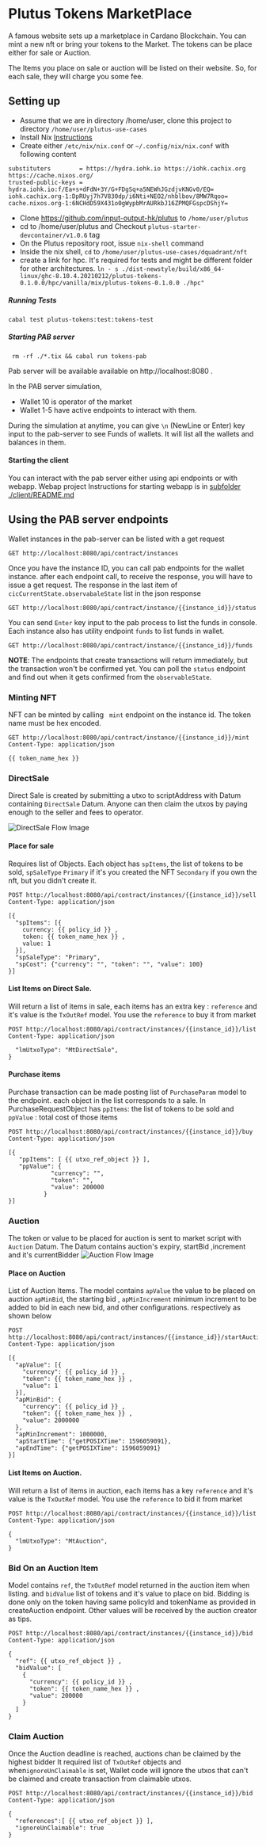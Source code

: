 Plutus Tokens MarketPlace
=========================

A famous website sets up a marketplace in Cardano Blockchain.
You can mint a new nft or bring your tokens to the Market.  The tokens can be place either for sale or Auction.

The Items you place on sale or auction will be listed on their website. So, for each sale, they will charge you some fee.

## Setting up

- Assume that we are in directory /home/user, clone this project to directory `/home/user/plutus-use-cases`
- Install Nix [Instructions](https://nixos.org/download.html)
- Create either `/etc/nix/nix.conf` or `~/.config/nix/nix.conf` with following content

```
substituters        = https://hydra.iohk.io https://iohk.cachix.org https://cache.nixos.org/
trusted-public-keys = hydra.iohk.io:f/Ea+s+dFdN+3Y/G+FDgSq+a5NEWhJGzdjvKNGv0/EQ= iohk.cachix.org-1:DpRUyj7h7V830dp/i6Nti+NEO2/nhblbov/8MW7Rqoo= cache.nixos.org-1:6NCHdD59X431o0gWypbMrAURkbJ16ZPMQFGspcDShjY=
```

- Clone https://github.com/input-output-hk/plutus to `/home/user/plutus`
- cd to /home/user/plutus and Checkout `plutus-starter-devcontainer/v1.0.6` tag
- On the Plutus repository root, issue `nix-shell` command
- Inside the nix shell, `cd` to `/home/user/plutus-use-cases/dquadrant/nft`
- create a link for hpc. It's required for tests and might be different folder for other architectures. `ln - s ./dist-newstyle/build/x86_64-linux/ghc-8.10.4.20210212/plutus-tokens-0.1.0.0/hpc/vanilla/mix/plutus-tokens-0.1.0.0 ./hpc"
  `
##### Running Tests
 `cabal test plutus-tokens:test:tokens-test`

##### Starting PAB server
 ` rm -rf ./*.tix && cabal run tokens-pab`

Pab server will be available  available on http://localhost:8080 .

In the PAB server simulation,
- Wallet 10 is operator of the market
- Wallet 1-5 have active endpoints to interact with them.

During the simulation at anytime, you can give `\n` (NewLine or Enter) key input to the pab-server to see Funds of wallets.
It will list all the wallets and balances in them.

#### Starting the client
You can interact with the pab server either using api endpoints or with webapp.
Webap project Instructions for starting webapp is in [subfolder ./client/README.md](./client/README.md)

## Using the PAB server endpoints

Wallet instances in the pab-server can be listed with a get request

```http request
GET http://localhost:8080/api/contract/instances
```

Once you have the instance ID, you can call pab endpoints for the wallet instance.
after each endpoint call, to receive the response, you will have to issue a get request.
The response in the last item of `cicCurrentState.observabaleState` list in the json response

```http request
GET http://localhost:8080/api/contract/instance/{{instance_id}}/status
```

You can send `Enter` key input to the pab process to list the funds in console.
Each instance also has utility endpoint `funds` to list funds in wallet.

```http request
GET http://localhost:8080/api/contract/instance/{{instance_id}}/funds
```

**NOTE**: The endpoints that create transactions will return immediately, but the transaction won't be confirmed yet. You can poll the `status` endpoint and find out when it gets confirmed from the `observableState`.

### Minting NFT
NFT can be minted by calling ` mint` endpoint on the instance id. The token name must be hex encoded.

```http request
GET http://localhost:8080/api/contract/instance/{{instance_id}}/mint
Content-Type: application/json

{{ token_name_hex }}
```

### DirectSale
Direct Sale is created by submitting a utxo to scriptAddress with Datum containing `DirectSale` Datum.
Anyone can then claim the utxos by paying enough to the seller and fees to operator.

![DirectSale Flow Image](./docs/DirectSaleFlow.jpg)

#### Place for sale
Requires list of Objects. Each object has `spItems`, the list of tokens to be sold,
`spSaleType` `Primary` if it's you created the NFT `Secondary` if you own the nft,
but you didn't create it.
```http request
POST http://localhost:8080/api/contract/instances/{{instance_id}}/sell
Content-Type: application/json

[{
  "spItems": [{
    currency: {{ policy_id }} ,
    token: {{ token_name_hex }} ,
    value: 1
  }],
  "spSaleType": "Primary",
  "spCost": {"currency": "", "token": "", "value": 100}
}]
```
#### List Items on Direct Sale.

Will return a list of items in sale, each items has an extra key : `reference` and it's value is the `TxOutRef` model.
You use the `reference` to buy it from market
```http request
POST http://localhost:8080/api/contract/instances/{{instance_id}}/list
Content-Type: application/json

  "lmUtxoType": "MtDirectSale",
}
```
#### Purchase  items
Purchase transaction can be made posting  list of `PurchaseParam` model to the endpoint.
each object in the list corresponds to a sale. In PurchaseRequestObject has `ppItems`: the list of tokens to be sold and `ppValue` : total cost of those items

```http request
POST http://localhost:8080/api/contract/instances/{{instance_id}}/buy
Content-Type: application/json

[{
   "ppItems": [ {{ utxo_ref_object }} ],
   "ppValue": {
            "currency": "",
            "token": "",
            "value": 200000
          }
}]
```

### Auction
The token or value to be placed for auction is sent to market script
with `Auction` Datum. The Datum contains auction's expiry, startBid ,increment and it's currentBidder
![Auction Flow Image](./docs/AuctionFlow.jpg)

#### Place on Auction
List of Auction Items. The model contains `apValue` the value to be placed on auction `apMinBid`,
the starting bid , `apMinIncrement` minimum increment to be added to bid in each new bid, and other configurations. respectively as shown below
```http request
POST http://localhost:8080/api/contract/instances/{{instance_id}}/startAuction
Content-Type: application/json

[{
  "apValue": [{
    "currency": {{ policy_id }} ,
    "token": {{ token_name_hex }} ,
    "value": 1
  }],
  "apMinBid": {
    "currency": {{ policy_id }} ,
    "token": {{ token_name_hex }} ,
    "value": 2000000
  },
  "apMinIncrement": 1000000,
  "apStartTime": {"getPOSIXTime": 1596059091},
  "apEndTime": {"getPOSIXTime": 1596059091}
}]
```

#### List Items on Auction.

Will return a list of items in auction, each items has a key `reference` and it's value is the `TxOutRef` model.
You use the `reference` to bid it from market
```http request
POST http://localhost:8080/api/contract/instances/{{instance_id}}/list
Content-Type: application/json

{
  "lmUtxoType": "MtAuction",
}
```

### Bid On an Auction Item

Model contains `ref`, the `TxOutRef` model returned in the auction item when listing.
and `bidValue` list of tokens and it's value to place on bid.
Bidding is done only on the token having same policyId and tokenName as provided in createAuction endpoint.
Other values will be received by the auction creator as tips.
```http request
POST http://localhost:8080/api/contract/instances/{{instance_id}}/bid
Content-Type: application/json

{
  "ref": {{ utxo_ref_object }} ,
  "bidValue": [
    {
      "currency": {{ policy_id }} ,
      "token": {{ token_name_hex }} ,
      "value": 200000
    }
  ]
}
```
### Claim Auction
Once the Auction deadline is reached, auctions chan be claimed by the highest bidder
It required list of `TxOutRef` objects and when`ignoreUnClaimable` is set, Wallet code will ignore the utxos that can't be claimed and create transaction from claimable utxos.

```http request
POST http://localhost:8080/api/contract/instances/{{instance_id}}/bid
Content-Type: application/json

{
  "references":[ {{ utxo_ref_object }} ],
  "ignoreUnClaimable": true
}
```
